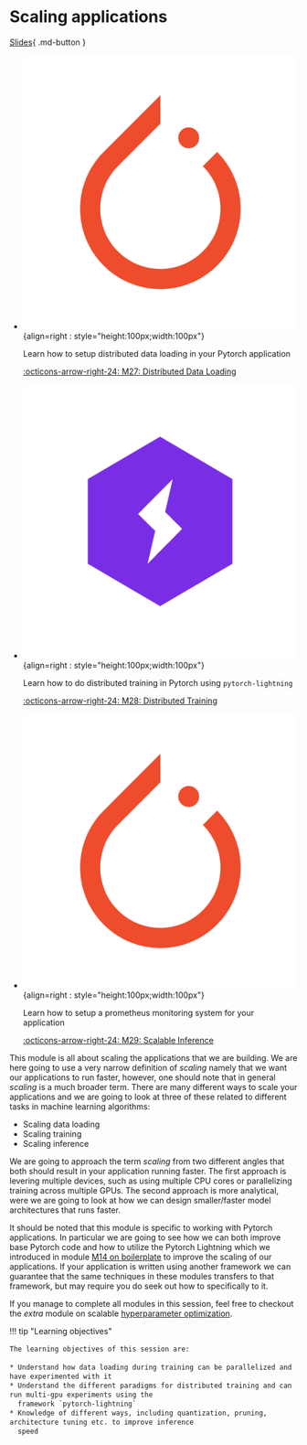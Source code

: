 # Scaling applications

[Slides](../slides/ScalingApplications.pdf){ .md-button }

<div class="grid cards" markdown>

- ![](../figures/icons/pytorch.png){align=right : style="height:100px;width:100px"}

    Learn how to setup distributed data loading in your Pytorch application

    [:octicons-arrow-right-24: M27: Distributed Data Loading](data_loading.md)

- ![](../figures/icons/lightning.png){align=right : style="height:100px;width:100px"}

    Learn how to do distributed training in Pytorch using `pytorch-lightning`

    [:octicons-arrow-right-24: M28: Distributed Training](distributed_training.md)

- ![](../figures/icons/pytorch.png){align=right : style="height:100px;width:100px"}

    Learn how to setup a prometheus monitoring system for your application

    [:octicons-arrow-right-24: M29: Scalable Inference](inference.md)

</div>

This module is all about scaling the applications that we are building. We are here going to use a very narrow
definition of *scaling* namely that we want our applications to run faster, however, one should note that in general
*scaling* is a much broader term. There are many different ways to scale your applications and we are going to look at
three of these related to different tasks in machine learning algorithms:

- Scaling data loading
- Scaling training
- Scaling inference

We are going to approach the term *scaling* from two different angles that both should result in your application
running faster. The first approach is levering multiple devices, such as using multiple CPU cores or parallelizing
training across multiple GPUs. The second approach is more analytical, were we are going to look at how we can
design smaller/faster model architectures that runs faster.

It should be noted that this module is specific to working with Pytorch applications. In particular we are going to see
how we can both improve base Pytorch code and how to utilize the Pytorch Lightning which we introduced in module
[M14 on boilerplate](../s4_debugging_and_logging/boilerplate.md) to improve the scaling of our applications. If your
application is written using another framework we can guarantee that the same techniques in these modules transfers to
that framework, but may require you do seek out how to specifically to it.

If you manage to complete all modules in this session, feel free to checkout the *extra* module on scalable
[hyperparameter optimization](../s10_extra/hyperparameters.md).

!!! tip "Learning objectives"

    The learning objectives of this session are:

    * Understand how data loading during training can be parallelized and have experimented with it
    * Understand the different paradigms for distributed training and can run multi-gpu experiments using the
      framework `pytorch-lightning`
    * Knowledge of different ways, including quantization, pruning, architecture tuning etc. to improve inference
      speed
